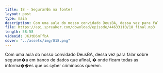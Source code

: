 ```yaml
---
title: 18 - Seguran�a na fonte!
layout: post
type: main
description: Com uma aula do nosso convidado DeusBA, dessa vez para falar sobre seguran�a em banco de dados que afinal, � onde ficam todas as informa��es que os cyber criminosos querem.
file: https://api.spreaker.com/download/episode/44633110/18_final.mp3
length: 58:58
videoid: JKJtD6mTfbA
cover: "../assets/img/018.png"
---
```


Com uma aula do nosso convidado DeusBA, dessa vez para falar sobre seguran�a em banco de dados que afinal, � onde ficam todas as informa��es que os cyber criminosos querem.
